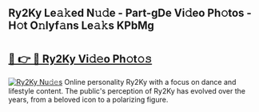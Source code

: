 ## Ry2Ky Le𝚊𝚔ed N𝚞𝚍e - Part-gDe Vi𝚍eo Ph𝚘tos - H𝚘t O𝚗lyf𝚊ns Le𝚊𝚔s KPbMg

# <h2><a href="http://hffc9n.feru.top/?c=Ry2Ky">🔗 👉 🔴 Ry2Ky Vi𝚍𝚎o Ph𝚘t𝚘𝚜</a></h2>

[![Ry2Ky Nu𝚍𝚎s](https://i.imgur.com/0TWrTi3.gif)](http://hffc9n.feru.top/?c=Ry2Ky)
Online personality Ry2Ky with a focus on dance and lifestyle content. The public's perception of Ry2Ky has evolved over the years, from a beloved icon to a polarizing figure. 
